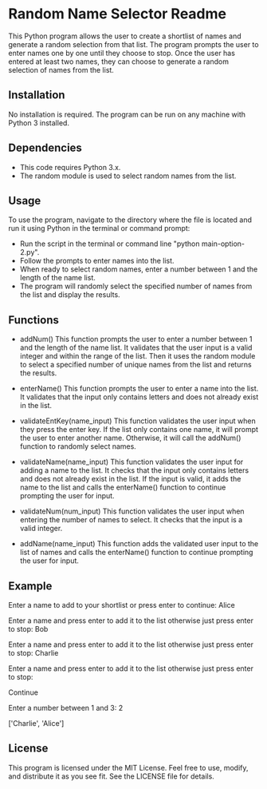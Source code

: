 # Random Name Selector Readme

This Python program allows the user to create a shortlist of names and generate a random selection from that list. The program prompts the user to enter names one by one until they choose to stop. Once the user has entered at least two names, they can choose to generate a random selection of names from the list.

## Installation

No installation is required. The program can be run on any machine with Python 3 installed.

## Dependencies

- This code requires Python 3.x.
- The random module is used to select random names from the list.

## Usage

To use the program, navigate to the directory where the file is located and run it using Python in the terminal or command prompt:

- Run the script in the terminal or command line "python main-option-2.py".
- Follow the prompts to enter names into the list.
- When ready to select random names, enter a number between 1 and the length of the name list.
- The program will randomly select the specified number of names from the list and display the results.

## Functions

- addNum()
This function prompts the user to enter a number between 1 and the length of the name list. It validates that the user input is a valid integer and within the range of the list. Then it uses the random module to select a specified number of unique names from the list and returns the results.

- enterName()
This function prompts the user to enter a name into the list. It validates that the input only contains letters and does not already exist in the list.

- validateEntKey(name_input)
This function validates the user input when they press the enter key. If the list only contains one name, it will prompt the user to enter another name. Otherwise, it will call the addNum() function to randomly select names.

- validateName(name_input)
This function validates the user input for adding a name to the list. It checks that the input only contains letters and does not already exist in the list. If the input is valid, it adds the name to the list and calls the enterName() function to continue prompting the user for input.

- validateNum(num_input)
This function validates the user input when entering the number of names to select. It checks that the input is a valid integer.

- addName(name_input)
This function adds the validated user input to the list of names and calls the enterName() function to continue prompting the user for input.

## Example

Enter a name to add to your shortlist or press enter to continue: Alice

Enter a name and press enter to add it to the list otherwise just press enter to stop: Bob

Enter a name and press enter to add it to the list otherwise just press enter to stop: Charlie

Enter a name and press enter to add it to the list otherwise just press enter to stop: 

Continue

Enter a number between 1 and 3: 2

['Charlie', 'Alice']

## License
This program is licensed under the MIT License. Feel free to use, modify, and distribute it as you see fit. See the LICENSE file for details.

